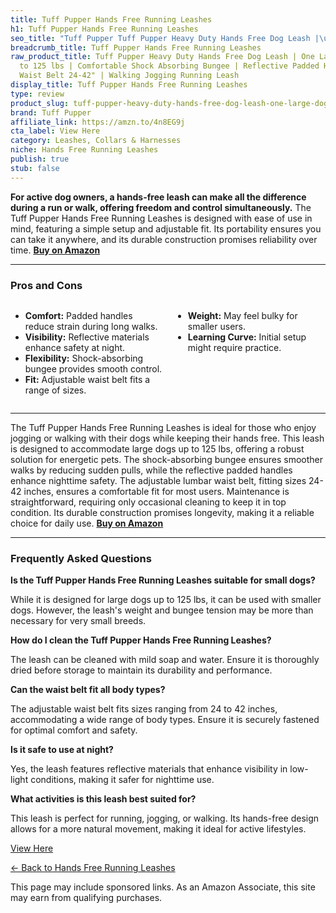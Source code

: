 ```yaml
---
title: Tuff Pupper Hands Free Running Leashes
h1: Tuff Pupper Hands Free Running Leashes
seo_title: "Tuff Pupper Tuff Pupper Heavy Duty Hands Free Dog Leash |\u2026"
breadcrumb_title: Tuff Pupper Hands Free Running Leashes
raw_product_title: Tuff Pupper Heavy Duty Hands Free Dog Leash | One Large Dog Up
  to 125 lbs | Comfortable Shock Absorbing Bungee | Reflective Padded Handles | Lumbar
  Waist Belt 24-42" | Walking Jogging Running Leash
display_title: Tuff Pupper Hands Free Running Leashes
type: review
product_slug: tuff-pupper-heavy-duty-hands-free-dog-leash-one-large-dog-up-to-125-lbs-b85fde6a
brand: Tuff Pupper
affiliate_link: https://amzn.to/4n8EG9j
cta_label: View Here
category: Leashes, Collars & Harnesses
niche: Hands Free Running Leashes
publish: true
stub: false
---
```


<div id="intro" class="full-width">
  <p><strong>For active dog owners, a hands-free leash can make all the difference during a run or walk, offering freedom and control simultaneously.</strong> The Tuff Pupper Hands Free Running Leashes is designed with ease of use in mind, featuring a simple setup and adjustable fit. Its portability ensures you can take it anywhere, and its durable construction promises reliability over time. <a href="https://amzn.to/4n8EG9j" rel="nofollow sponsored noopener" target="_blank"><strong>Buy on Amazon</strong></a></p>
</div>

<hr />
<h3 id="pros-cons">Pros and Cons</h3>
<div class="pc-grid" style="display:grid;grid-template-columns:1fr 1fr;gap:16px;">
  <ul>
    <li><strong>Comfort:</strong> Padded handles reduce strain during long walks.</li>
    <li><strong>Visibility:</strong> Reflective materials enhance safety at night.</li>
    <li><strong>Flexibility:</strong> Shock-absorbing bungee provides smooth control.</li>
    <li><strong>Fit:</strong> Adjustable waist belt fits a range of sizes.</li>
  </ul>
  <ul>
    <li><strong>Weight:</strong> May feel bulky for smaller users.</li>
    <li><strong>Learning Curve:</strong> Initial setup might require practice.</li>
  </ul>
</div>
<hr />

<div class="full-width">
  <p>The Tuff Pupper Hands Free Running Leashes is ideal for those who enjoy jogging or walking with their dogs while keeping their hands free. This leash is designed to accommodate large dogs up to 125 lbs, offering a robust solution for energetic pets. The shock-absorbing bungee ensures smoother walks by reducing sudden pulls, while the reflective padded handles enhance nighttime safety. The adjustable lumbar waist belt, fitting sizes 24-42 inches, ensures a comfortable fit for most users. Maintenance is straightforward, requiring only occasional cleaning to keep it in top condition. Its durable construction promises longevity, making it a reliable choice for daily use. <a href="https://amzn.to/4n8EG9j" rel="nofollow sponsored noopener" target="_blank"><strong>Buy on Amazon</strong></a></p>
</div>

<hr />
<h3 id="faqs">Frequently Asked Questions</h3>

<p><strong>Is the Tuff Pupper Hands Free Running Leashes suitable for small dogs?</strong></p>
<p>While it is designed for large dogs up to 125 lbs, it can be used with smaller dogs. However, the leash's weight and bungee tension may be more than necessary for very small breeds.</p>

<p><strong>How do I clean the Tuff Pupper Hands Free Running Leashes?</strong></p>
<p>The leash can be cleaned with mild soap and water. Ensure it is thoroughly dried before storage to maintain its durability and performance.</p>

<p><strong>Can the waist belt fit all body types?</strong></p>
<p>The adjustable waist belt fits sizes ranging from 24 to 42 inches, accommodating a wide range of body types. Ensure it is securely fastened for optimal comfort and safety.</p>

<p><strong>Is it safe to use at night?</strong></p>
<p>Yes, the leash features reflective materials that enhance visibility in low-light conditions, making it safer for nighttime use.</p>

<p><strong>What activities is this leash best suited for?</strong></p>
<p>This leash is perfect for running, jogging, or walking. Its hands-free design allows for a more natural movement, making it ideal for active lifestyles.</p>
<p><a class="btn" href="https://amzn.to/4n8EG9j" target="_blank" rel="nofollow sponsored noopener">View Here</a></p>
<p><a href="/roundups/leashes-collars-harnesses/hands-free-running-leashes/">← Back to Hands Free Running Leashes</a></p>
<aside class="disclosure">This page may include sponsored links. As an Amazon Associate, this site may earn from qualifying purchases.</aside>

